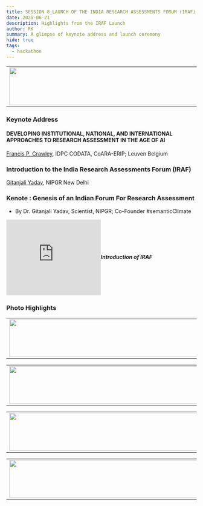 ```yaml
---
title: SESSION 8_LAUNCH OF THE INDIA RESEARCH ASSESSMENTS FORUM (IRAF)
date: 2025-06-21
description: Highlights from the IRAF Launch
author: RK
summary: A glimpse of keynote address and launch ceremony
hide: true
tags:
  - hackathon
---
```


<table>
  <tr>
    <td>
      <img src='{{ "/static/img/events_all/session8_AI_summit.JPG" | url }}' width="500" height="100">
    </td>
  </tr>
</table>


### Keynote Address 

#### DEVELOPING INSTITUTIONAL, NATIONAL, AND INTERNATIONAL APPROACHES TO RESEARCH ASSESSMENT IN THE AGE OF AI

[Francis P. Crawley](https://www.linkedin.com/in/francispcrawley/), IDPC CODATA, CoARA-ERIP; Leuven Belgium


### Introduction to the India Research Assessments Forum (IRAF)
[Gitanjali Yadav](https://www.linkedin.com/in/gilienv/?originalSubdomain=uk), NIPGR New Delhi

### Kenote : Genesis of an Indian Forum For Research Assessment
- By Dr. Gitanjali Yadav, Scientist, NIPGR; Co-Founder #semanticClimate

<div style="display: flex; align-items: center; gap: 20 px; margin-bottom: 20 px;">
  <iframe width="250" height="200" src="https://www.youtube.com/embed/3wQMYdUmJ40" frameborder="0" allow="accelerometer; autoplay; clipboard-write; encrypted-media; gyroscope; picture-in-picture" allowfullscreen></iframe>
  <div>
    <h5 style="font-size: 1.2 rem; font-family: -apple-system,BlinkMacSystemFont,"Segoe UI",Helvetica,Arial,sans-serif,"Apple Color Emoji","Segoe UI Emoji","Segoe UI Symbol"; color: #000000;>Introduction of IRAF</h5>
  </div>
</div>

### Photo Highlights

<table>
  <tr>
    <td>
      <img src='{{ "/static/img/events_all/session8_pic1.png" | url }}' width="500" height="100">
    </td>
  </tr>
</table>

<table>
  <tr>
    <td>
      <img src='{{ "/static/img/events_all/session8_pic2.png" | url }}' width="500" height="100">
    </td>
  </tr>
</table>

<table>
  <tr>
    <td>
      <img src='{{ "/static/img/events_all/session8_pic3.png" | url }}' width="500" height="100">
    </td>
  </tr>
</table>

<table>
  <tr>
    <td>
      <img src='{{ "/static/img/events_all/session8_pic4.png" | url }}' width="500" height="100">
    </td>
  </tr>
</table>